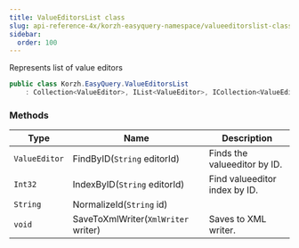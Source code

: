 ```yaml
---
title: ValueEditorsList class
slug: api-reference-4x/korzh-easyquery-namespace/valueeditorslist-class
sidebar:
  order: 100
---
```


Represents list of value editors
```csharp
public class Korzh.EasyQuery.ValueEditorsList
    : Collection<ValueEditor>, IList<ValueEditor>, ICollection<ValueEditor>, IEnumerable<ValueEditor>, IEnumerable, IList, ICollection, IReadOnlyList<ValueEditor>, IReadOnlyCollection<ValueEditor>

```

### Methods

| Type | Name | Description | 
| --- | --- | --- | 
| `ValueEditor` | FindByID(`String` editorId) | Finds the valueeditor by ID. | 
| `Int32` | IndexByID(`String` editorId) | Find valueeditor index by ID. | 
| `String` | NormalizeId(`String` id) |  | 
| `void` | SaveToXmlWriter(`XmlWriter` writer) | Saves to XML writer. |
